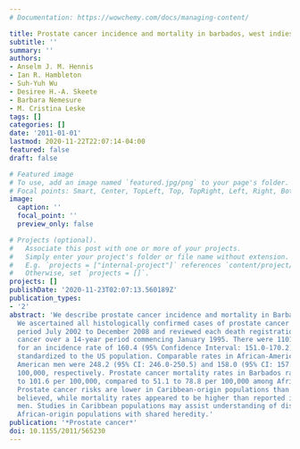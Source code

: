 ```yaml
---
# Documentation: https://wowchemy.com/docs/managing-content/

title: Prostate cancer incidence and mortality in barbados, west indies.
subtitle: ''
summary: ''
authors:
- Anselm J. M. Hennis
- Ian R. Hambleton
- Suh-Yuh Wu
- Desiree H.-A. Skeete
- Barbara Nemesure
- M. Cristina Leske
tags: []
categories: []
date: '2011-01-01'
lastmod: 2020-11-22T22:07:14-04:00
featured: false
draft: false

# Featured image
# To use, add an image named `featured.jpg/png` to your page's folder.
# Focal points: Smart, Center, TopLeft, Top, TopRight, Left, Right, BottomLeft, Bottom, BottomRight.
image:
  caption: ''
  focal_point: ''
  preview_only: false

# Projects (optional).
#   Associate this post with one or more of your projects.
#   Simply enter your project's folder or file name without extension.
#   E.g. `projects = ["internal-project"]` references `content/project/deep-learning/index.md`.
#   Otherwise, set `projects = []`.
projects: []
publishDate: '2020-11-23T02:07:13.560189Z'
publication_types:
- '2'
abstract: 'We describe prostate cancer incidence and mortality in Barbados, West Indies.
  We ascertained all histologically confirmed cases of prostate cancer during the
  period July 2002 to December 2008 and reviewed each death registration citing prostate
  cancer over a 14-year period commencing January 1995. There were 1101 new cases
  for an incidence rate of 160.4 (95% Confidence Interval: 151.0-170.2) per 100,000
  standardized to the US population. Comparable rates in African-American and White
  American men were 248.2 (95% CI: 246.0-250.5) and 158.0 (95% CI: 157.5-158.6) per
  100,000, respectively. Prostate cancer mortality rates in Barbados ranged from 63.2
  to 101.6 per 100,000, compared to 51.1 to 78.8 per 100,000 among African Americans.
  Prostate cancer risks are lower in Caribbean-origin populations than previously
  believed, while mortality rates appeared to be higher than reported in African-American
  men. Studies in Caribbean populations may assist understanding of disparities among
  African-origin populations with shared heredity.'
publication: '*Prostate cancer*'
doi: 10.1155/2011/565230
---
```

